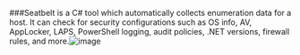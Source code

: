 

###Seatbelt is a C# tool which automatically collects enumeration data for a host.  It can check for security configurations such as OS info, AV, AppLocker, LAPS, PowerShell logging, audit policies, .NET versions, firewall rules, and more.![image](https://github.com/thelabda/rt/assets/7243522/33b779e2-42fc-4ad7-a6b6-299e4eeb7724)
